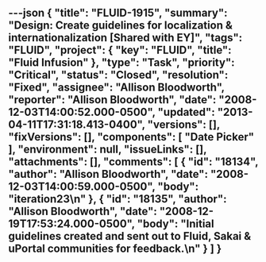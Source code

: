 ---json
{
  "title": "FLUID-1915",
  "summary": "Design:  Create guidelines for localization & internationalization [Shared with EY]",
  "tags": "FLUID",
  "project": {
    "key": "FLUID",
    "title": "Fluid Infusion"
  },
  "type": "Task",
  "priority": "Critical",
  "status": "Closed",
  "resolution": "Fixed",
  "assignee": "Allison Bloodworth",
  "reporter": "Allison Bloodworth",
  "date": "2008-12-03T14:00:52.000-0500",
  "updated": "2013-04-11T17:31:18.413-0400",
  "versions": [],
  "fixVersions": [],
  "components": [
    "Date Picker"
  ],
  "environment": null,
  "issueLinks": [],
  "attachments": [],
  "comments": [
    {
      "id": "18134",
      "author": "Allison Bloodworth",
      "date": "2008-12-03T14:00:59.000-0500",
      "body": "iteration23\n"
    },
    {
      "id": "18135",
      "author": "Allison Bloodworth",
      "date": "2008-12-19T17:53:24.000-0500",
      "body": "Initial guidelines created and sent out to Fluid, Sakai & uPortal communities for feedback.\n"
    }
  ]
}
---

        